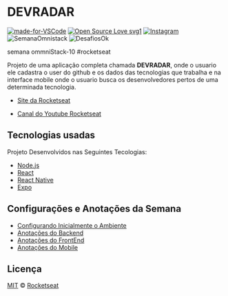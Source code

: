 # DEVRADAR

[![made-for-VSCode](https://img.shields.io/badge/Made%20for-VSCode-1f425f.svg)](https://code.visualstudio.com/)
[![Open Source Love svg1](https://badges.frapsoft.com/os/v1/open-source.svg?v=103)](https://opensource.org/)
[![Instagram](https://img.shields.io/badge/Instagram-%40devpedrolourenco-orange)](https://www.instagram.com/devpedrolourenco/)
![SemanaOmnistack](https://img.shields.io/badge/OmniStack-done-green?logo=data:image/png;base64,iVBORw0KGgoAAAANSUhEUgAAABAAAAAQCAMAAAAoLQ9TAAAALVBMVEVHcExxWsF0XMJzXMJxWcFsUsD///9jRrzY0u6Xh9Gsn9n39fyMecy0qd2bjNJWBT0WAAAABHRSTlMA2Do606wF2QAAAGlJREFUGJVdj1cWwCAIBLEsRU3uf9xobDH8+GZwUYi8i6ucJwrxKE+7D0G9Q4vlYqtmCSjndr4CgCgzlyFgfKfKCVO0LrPKjmiqMxGXkJwNnXskqWG+1oSM+BSwD8f29YLNjvx/OQrn+g99oQSoNmt3PgAAAABJRU5ErkJggg==)
![DesafiosOk](https://img.shields.io/badge/desafios-OK-blueviolet%22)

 semana ommniStack-10  #rocketseat

 Projeto de uma aplicação completa chamada **DEVRADAR**, onde o usuario ele cadastra o user do github e os dados das tecnologias que trabalha e na interface mobile onde o usuario busca os desenvolvedores pertos de uma determinada tecnologia. 
 
 - [Site da Rocketseat](https://rocketseat.com.br/)

 - [Canal do Youtube Rocketseat](https://www.youtube.com/channel/UCSfwM5u0Kce6Cce8_S72olg)

##  Tecnologias usadas
Projeto Desenvolvidos nas Seguintes Tecologias:

- [Node.js](https://nodejs.org/en/)
- [React](https://reactjs.org)
- [React Native](https://docs.rocketseat.dev/ambiente-react-native/introducao)
- [Expo](https://expo.io/)

## Configurações e Anotações da Semana

- [Configurando Inicialmente o Ambiente](files/text/configurando-o-ambiente.md)
- [Anotações do Backend](files/text/explicacao-backend.md)
- [Anotações do FrontEnd](files/text/explicacao-frontend.md)
- [Anotações do Mobile](files/text/explicacao-mobile.md)


## Licença

[MIT](files/licence/Licence.md) &copy; [Rocketseat](https://rocketseat.com.br/)


